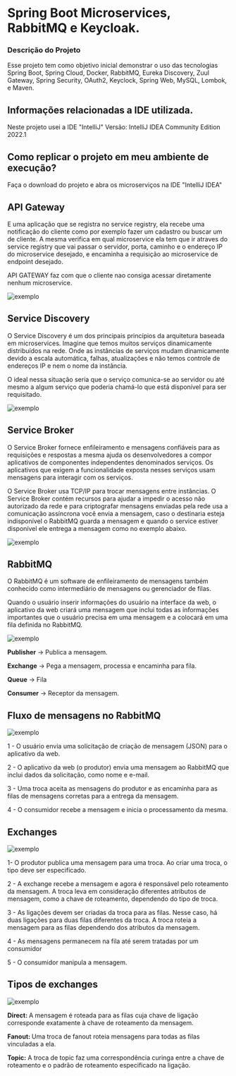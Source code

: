 # Spring Boot Microservices, RabbitMQ e Keycloak.

### Descrição do Projeto

Esse projeto tem como objetivo inicial demonstrar o uso das tecnologias Spring Boot, Spring Cloud, Docker, RabbitMQ, Eureka Discovery, Zuul Gateway, Spring Security, OAuth2, Keyclock, Spring Web, MySQL, Lombok, e Maven.

## Informações relacionadas a IDE utilizada.
Neste projeto usei a IDE "IntelliJ" Versão: IntelliJ IDEA Community Edition 2022.1

## Como replicar o projeto em meu ambiente de execução?
Faça o download do projeto e abra os microserviços na IDE "IntelliJ IDEA"


## API Gateway 

E uma aplicação que se registra no service registry, ela recebe uma notificação do cliente como por exemplo fazer um cadastro ou buscar um de cliente.
A mesma verifica em qual microservice ela tem que ir atraves do service registry que vai passar o servidor, porta, caminho e o endereço IP do microservice desejado, e encaminha a requisição ao microservice de endpoint desejado.

API GATEWAY faz com que o cliente nao consiga acessar diretamente nenhum microservice. 

![exemplo](https://github.com/TalissonMelo/ms-rabbitmq-keyclock/blob/main/ms-imagem/api-gateway.jpg)

## Service Discovery

O Service Discovery é um dos principais princípios da arquitetura baseada em microservices. Imagine que temos muitos serviços dinamicamente distribuídos na rede. Onde as instâncias de serviços mudam dinamicamente devido a escala automática, falhas, atualizações e não temos controle de endereços IP e nem o nome da instância.

O ideal nessa situação seria que o serviço comunica-se ao servidor ou até mesmo a algum serviço que poderia chamá-lo que está disponível para ser requisitado.

![exemplo](https://github.com/TalissonMelo/ms-rabbitmq-keyclock/blob/main/ms-imagem/service-registry.jpg)

## Service Broker 

O Service Broker fornece enfileiramento e mensagens confiáveis para as requisições e respostas a mesma ajuda os desenvolvedores a compor aplicativos de componentes independentes denominados serviços. Os aplicativos que exigem a funcionalidade exposta nesses serviços usam mensagens para interagir com os serviços.

O Service Broker usa TCP/IP para trocar mensagens entre instâncias. O Service Broker contém recursos para ajudar a impedir o acesso não autorizado da rede e para criptografar mensagens enviadas pela rede usa a comunicação assíncrona você envia a mensagem, caso o destinaria esteja indisponível o RabbitMQ guarda a mensagem e quando o service estiver disponível ele entrega a mensagem como no exemplo abaixo.

![exemplo](https://github.com/TalissonMelo/ms-rabbitmq-keyclock/blob/main/ms-imagem/service-broker.jpg)

## RabbitMQ

O RabbitMQ é um software de enfileiramento de mensagens também conhecido como intermediário de mensagens ou gerenciador de filas.

Quando o usuário inserir informações do usuário na interface da web, o aplicativo da web criará uma mensagem que inclui todas as informações importantes que o usuário precisa em uma mensagem e a colocará em uma fila definida no RabbitMQ.

![exemplo](https://github.com/TalissonMelo/ms-rabbitmq-keyclock/blob/main/ms-imagem/exemplo.jpg)

<b>Publisher</b> -> Publica a mensagem.

<b>Exchange</b> -> Pega a mensagem, processa e encaminha para fila.

<b>Queue</b> -> Fila 

<b>Consumer</b> ->  Receptor da mensagem.

## Fluxo de mensagens no RabbitMQ

![exemplo](https://github.com/TalissonMelo/ms-rabbitmq-keyclock/blob/main/ms-imagem/rabbitmq.png)

1 - O usuário envia uma solicitação de criação de mensagem (JSON) para o aplicativo da web.

2 - O aplicativo da web (o produtor) envia uma mensagem ao RabbitMQ que inclui dados da solicitação, como nome e e-mail.

3 - Uma troca aceita as mensagens do produtor e as encaminha para as filas de mensagens corretas para a entrega da mensagem.

4 - O consumidor recebe a mensagem e inicia o processamento da mesma.

## Exchanges

![exemplo](https://github.com/TalissonMelo/ms-rabbitmq-keyclock/blob/main/ms-imagem/exchanges-bidings-routing-keys.png)

1- O produtor publica uma mensagem para uma troca. Ao criar uma troca, o tipo deve ser especificado.

2 - A exchange recebe a mensagem e agora é responsável pelo roteamento da mensagem. A troca leva em consideração diferentes atributos de mensagem, como a chave de roteamento, dependendo do tipo de troca.

3 - As ligações devem ser criadas da troca para as filas. Nesse caso, há duas ligações para duas filas diferentes da troca. A troca roteia a mensagem para as filas dependendo dos atributos da mensagem.

4 - As mensagens permanecem na fila até serem tratadas por um consumidor

5 - O consumidor manipula a mensagem.

## Tipos de exchanges

![exemplo](https://github.com/TalissonMelo/ms-rabbitmq-keyclock/blob/main/ms-imagem/exchanges-topic-fanout-direct.png)

 <b> Direct: </b> A mensagem é roteada para as filas cuja chave de ligação corresponde exatamente à chave de roteamento da mensagem. 
 
 <b> Fanout: </b> Uma troca de fanout roteia mensagens para todas as filas vinculadas a ela.
 
 <b> Topic:</b> A troca de topic faz uma correspondência curinga entre a chave de roteamento e o padrão de roteamento especificado na ligação. 



